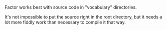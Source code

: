 Factor works best with source code in "vocabulary" directories.

It's not impossible to put the source right in the root directory, but it needs a lot more fiddly work than necessary to compile it that way.

